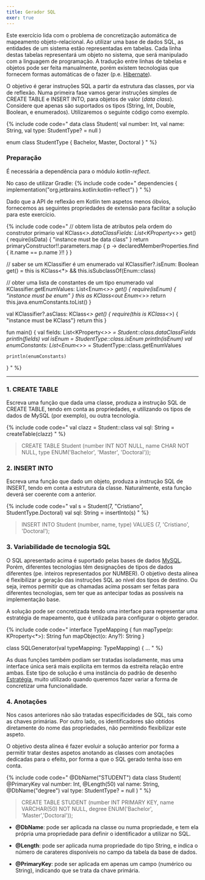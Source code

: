 ```yaml
---
title: Gerador SQL
exer: true
---
```


Este exercício lida com o problema de concretização automática de mapeamento objeto-relacional. Ao utilizar uma base de dados SQL, as entidades de um sistema estão representadas em tabelas. Cada linha destas tabelas representará um objeto no sistema, que será manipulado com a linguagem de programação. A tradução entre linhas de tabelas e objetos pode ser feita manualmente, porém existem tecnologias que fornecem formas automáticas de o fazer (p.e. [Hibernate](https://hibernate.org)).

O objetivo é gerar instruções SQL a partir da estrutura das classes, por via de reflexão. Numa primeira fase vamos gerar instruções simples de CREATE TABLE e INSERT INTO, para objetos de valor (*data class*). Considere que apenas são suportados os tipos (String, Int, Double, Boolean, e enumerados). Utilizaremos o seguinte código como exemplo.

{% include code code="
data class Student(
    val number: Int,
    val name: String,
    val type: StudentType? = null
)

enum class StudentType {
    Bachelor, Master, Doctoral
}
"
%}

### Preparação

É necessária a dependência para o módulo *kotlin-reflect*.

No caso de utilizar Gradle:
{% include code code="
dependencies {
  implementation(\"org.jetbrains.kotlin:kotlin-reflect\")
}
"
%}

Dado que a API de reflexão em Kotlin tem aspetos menos óbvios, fornecemos as seguintes propriedades de extensão para facilitar a solução para este exercício.

{% include code code="
// obtem lista de atributos pela ordem do construtor primario
val KClass<*>.dataClassFields: List<KProperty<*>>
    get() {
        require(isData) { \"instance must be data class\" }
        return primaryConstructor!!.parameters.map { p ->
            declaredMemberProperties.find { it.name == p.name }!!
        }
    }

// saber se um KClassifier é um enumerado
val KClassifier?.isEnum: Boolean
    get() = this is KClass<*> && this.isSubclassOf(Enum::class)

// obter uma lista de constantes de um tipo enumerado
val KClassifier.getEnumValues: List<Enum<*>>
    get() {
        require(isEnum) { \"instance must be enum\" }
        this as KClass<out Enum<*>>
        return this.java.enumConstants.toList()
    }

val KClassifier?.asClass: KClass<*>
    get() {
        require(this is KClass<*>) { \"instance must be KClass\"}
        return this
    }

fun main() {
    val fields: List<KProperty<*>> = Student::class.dataClassFields
    println(fields)
    val isEnum = StudentType::class.isEnum
    println(isEnum)
    val enumConstants: List<Enum<*>> = StudentType::class.getEnumValues

    println(enumConstants)
}
"
%}

<hr>


### 1. CREATE TABLE

Escreva uma função que dada uma classe, produza a instrução SQL de CREATE TABLE, tendo em conta as propriedades, e utilizando os tipos de dados de MySQL (por exemplo), ou outra tecnologia.

{% include code code="
val clazz = Student::class
val sql: String = createTable(clazz)
"
%}


> CREATE TABLE Student (number INT NOT NULL, name CHAR NOT NULL, type ENUM('Bachelor', 'Master', 'Doctoral'));


### 2. INSERT INTO
Escreva uma função que dado um objeto, produza a instrução SQL de INSERT, tendo em conta a estrutura da classe. Naturalmente, esta função deverá ser coerente com a anterior.

{% include code code="
val s = Student(7, \"Cristiano\", StudentType.Doctoral)
val sql: String = insertInto(s)
"
%}


> INSERT INTO Student (number, name, type) VALUES (7, 'Cristiano', 'Doctoral');


### 3. Variabilidade de tecnologia SQL  
O SQL apresentado acima é suportado pelas bases de dados [MySQL](https://www.mysql.com). Porém, diferentes tecnologias têm designações de tipos de dados diferentes (pe. inteiros representados por NUMBER). O objetivo desta alínea é flexibilizar a geração das instruções SQL ao nível dos tipos de destino. Ou seja, iremos permitir que as chamadas acima possam ser feitas para diferentes tecnologias, sem ter que as antecipar todas as possíveis na implementação base.

A solução pode ser concretizada tendo uma interface para representar uma estratégia de mapeamento, que é utilizada para configurar o objeto gerador.

{% include code code="
interface TypeMapping {
    fun mapType(p: KProperty<*>): String
    fun mapObject(o: Any?): String
}

class SQLGenerator(val typeMapping: TypeMapping) { ...
"
%}

 As duas funções também podiam ser tratadas isoladamente, mas uma interface única será mais explícita em termos da estreita relação entre ambas. Este tipo de solução é uma instância do padrão de desenho [Estratégia](../../padroesdesenho/estrategia), muito utilizado quando queremos fazer variar a forma de concretizar uma funcionalidade.




### 4. Anotações
Nos casos anteriores não são tratadas especificidades de SQL, tais como as chaves primárias. Por outro lado, os identificadores são obtidos diretamente do nome das propriedades, não permitindo flexibilizar este aspeto.

O objetivo desta alínea é fazer evoluir a solução anterior por forma a permitir tratar destes aspetos anotando as classes com anotações dedicadas para o efeito, por forma a que o SQL gerado tenha isso em conta.


{% include code code="
@DbName(\"STUDENT\")
data class Student(  
    @PrimaryKey
    val number: Int,
    @Length(50)
    val name: String,
    @DbName(\"degree\")
    val type: StudentType? = null
)
"
%}


> CREATE TABLE STUDENT (number INT PRIMARY KEY, name VARCHAR(50) NOT NULL, degree ENUM('Bachelor', 'Master','Doctoral'));

- **@DbName**: pode ser aplicada na classe ou numa propriedade, e tem ela própria uma propriedade para definir o identificador a utilizar no SQL.

- **@Length**: pode ser aplicada numa propriedade do tipo String, e indica o número de carateres disponíveis no campo da tabela da base de dados.

- **@PrimaryKey**: pode ser aplicada em apenas um campo (numérico ou String), indicando que se trata da chave primária.
